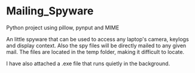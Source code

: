 # Mailing_Spyware
Python project using pillow, pynput and MIME

An little spyware that can be used to access any laptop's camera, keylogs and display context. Also the spy files will be directly mailed to any given mail.
The files are located in the temp folder, making it difficult to locate. 

I have also attached a .exe file that runs quietly in the background.
